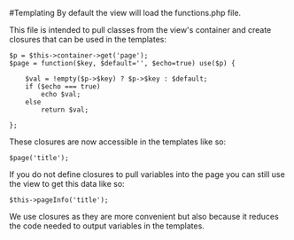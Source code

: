 #Templating
By default the view will load the functions.php file.

This file is intended to pull classes from the view's container and create closures that can be used in the templates:

	$p = $this->container->get('page');
	$page = function($key, $default='', $echo=true) use($p) {
		
		$val = !empty($p->$key) ? $p->$key : $default;
		if ($echo === true)
			echo $val;
		else
			return $val;
	
	};

These closures are now accessible in the templates like so: 

	$page('title');

If you do not define closures to pull variables into the page you can still use the view to get this data like so:

	$this->pageInfo('title');

We use closures as they are more convenient but also because it reduces the code needed to output variables in the templates.

